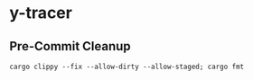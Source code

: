# y-tracer

## Pre-Commit Cleanup

```
cargo clippy --fix --allow-dirty --allow-staged; cargo fmt
```
